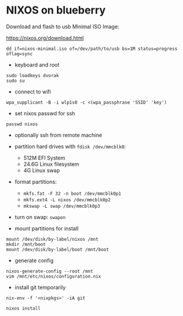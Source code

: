 # NIXOS on blueberry

Download and flash to usb Minimal ISO Image:

https://nixos.org/download.html

```
dd if=nixos-minimal.iso of=/dev/path/to/usb bs=1M status=progress oflag=sync
```

- keyboard and root

```
sudo loadkeys dvorak
sudo su
```

- connect to wifi

```
wpa_supplicant -B -i wlp1s0 -c <(wpa_passphrase 'SSID' 'key')
```

- set nixos passwd for ssh

```
passwd nixos
```

- optionally ssh from remote machine 

- partition hard drives with `fdisk /dev/mmcblk0`:
  - 512M EFI System
  - 24.6G Linux filesystem
  - 4G Linux swap

- format partitions:
  - `mkfs.fat -F 32 -n boot /dev/mmcblk0p1`
  - `mkfs.ext4 -L nixos /dev/mmcblk0p2`
  - `mkswap -L swap /dev/mmcblk0p3`

- turn on swap: `swapon`

- mount partitions for install

```
mount /dev/disk/by-label/nixos /mnt
mkdir /mnt/boot
mount /dev/disk/by-label/boot /mnt/boot
```

- generate config

```
nixos-generate-config --root /mnt
vim /mnt/etc/nixos/configuration.nix
```

- install git temporarily

```
nix-env -f '<nixpkgs>' -iA git
```

```
nixos install
```





